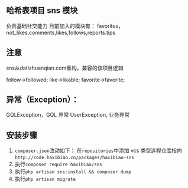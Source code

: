 ## 哈希表项目 sns 模块
负责基础社交能力
目前加入的模块有：
favorites，not_likes,comments,likes,follows,reports.tips

## 注意
sns从datizhuanqian.com重构，兼容的该项目逻辑

follow->followed;
like->likable;
favorite->favorite;


## 异常（Exception）：

GQLException，GQL 异常
UserException, 业务异常


## 安装步骤

1. `composer.json`改动如下：
   在`repositories`中添加 vcs 类型远程仓库指向
   `http://code.haxibiao.cn/packages/haxibiao-sns`
2. 执行`composer require haxibiao/sns`
3. 执行`php artisan sns:install && composer dump`
4. 执行`php artisan migrate`



